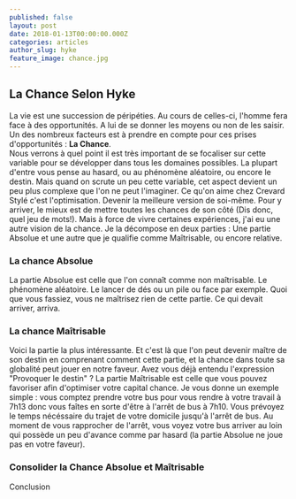 ```yaml
---
published: false
layout: post
date: 2018-01-13T00:00:00.000Z
categories: articles
author_slug: hyke
feature_image: chance.jpg
---
```

## La Chance Selon Hyke

La vie est une succession de péripéties. Au cours de celles-ci, l'homme fera face à des opportunités. A lui de se donner les moyens ou non de les saisir. Un des nombreux facteurs est à prendre en compte pour ces prises d'opportunités : **La Chance**.  
Nous verrons à quel point il est très important de se focaliser sur cette variable pour se développer dans tous les domaines possibles.
La plupart d'entre vous pense au hasard, ou au phénomène aléatoire, ou encore le destin. Mais quand on scrute un peu cette variable, cet aspect devient un peu plus complexe que l'on ne peut l'imaginer.
Ce qu'on aime chez Crevard Stylé c'est l'optimisation. Devenir la meilleure version de soi-même. Pour y arriver, le mieux est de mettre toutes les chances de son côté (Dis donc, quel jeu de mots!). Mais à force de vivre certaines expériences, j'ai eu une autre vision de la chance. Je la décompose en deux parties : Une partie Absolue et une autre que je qualifie comme Maîtrisable, ou encore relative. 

### La chance Absolue

La partie Absolue est celle que l'on connaît comme non maîtrisable. Le phénomène aléatoire. Le lancer de dés ou un pile ou face par exemple. Quoi que vous fassiez, vous ne maîtrisez rien de cette partie. Ce qui devait arriver, arriva.

### La chance Maîtrisable

Voici la partie la plus intéressante. Et c'est là que l'on peut devenir maître de son destin en comprenant comment cette partie, et la chance dans toute sa globalité peut jouer en notre faveur. Avez vous déjà entendu l'expression "Provoquer le destin" ?
La partie Maîtrisable est celle que vous pouvez favoriser afin d'optimiser votre capital chance. Je vous donne un exemple simple : vous comptez prendre votre bus pour vous rendre à votre travail à 7h13 donc vous faîtes en sorte d'être à l'arrêt de bus à 7h10. Vous prévoyez le temps nécéssaire du trajet de votre domicile jusqu'à l'arrêt de bus. Au moment de vous rapprocher de l'arrêt, vous voyez votre bus arriver au loin qui possède un peu d'avance comme par hasard (la partie Absolue ne joue pas en votre faveur).

### Consolider la Chance Absolue et Maîtrisable



Conclusion
